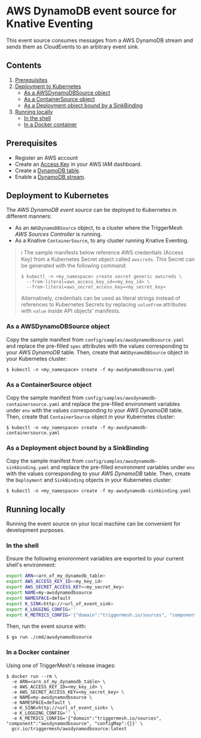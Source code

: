# AWS DynamoDB event source for Knative Eventing

This event source consumes messages from a AWS DynamoDB stream and sends them as CloudEvents to an arbitrary event sink.

## Contents

1. [Prerequisites](#prerequisites)
1. [Deployment to Kubernetes](#deployment-to-kubernetes)
   * [As a AWSDynamoDBSource object](#as-a-awsdynamodbsource-object)
   * [As a ContainerSource object](#as-a-containersource-object)
   * [As a Deployment object bound by a SinkBinding](#as-a-deployment-object-bound-by-a-sinkbinding)
1. [Running locally](#running-locally)
   * [In the shell](#in-the-shell)
   * [In a Docker container](#in-a-docker-container)

## Prerequisites

* Register an AWS account
* Create an [Access Key][doc-accesskey] in your AWS IAM dashboard.
* Create a [DynamoDB table][doc-dynamodb-table].
* Enable a [DynamoDB stream][doc-dynamodb-stream].

## Deployment to Kubernetes

The _AWS DynamoDB event source_ can be deployed to Kubernetes in different manners:

* As an `AWSDynamoDBSource` object, to a cluster where the TriggerMesh _AWS Sources Controller_ is running.
* As a Knative `ContainerSource`, to any cluster running Knative Eventing.

> :information_source: The sample manifests below reference AWS credentials (Access Key) from a Kubernetes Secret object
> called `awscreds`. This Secret can be generated with the following command:
>
> ```console
> $ kubectl -n <my_namespace> create secret generic awscreds \
>   --from-literal=aws_access_key_id=<my_key_id> \
>   --from-literal=aws_secret_access_key=<my_secret_key>
> ```
>
> Alternatively, credentials can be used as literal strings instead of references to Kubernetes Secrets by replacing
> `valueFrom` attributes with `value` inside API objects' manifests.

### As a AWSDynamoDBSource object

Copy the sample manifest from `config/samples/awsdynamodbsource.yaml` and replace the pre-filled `spec` attributes with
the values corresponding to your _AWS DynamoDB_ table. Then, create that `AWSDynamoDBSource` object in your Kubernetes
cluster:

```console
$ kubectl -n <my_namespace> create -f my-awsdynamodbsource.yaml
```

### As a ContainerSource object

Copy the sample manifest from `config/samples/awsdynamodb-containersource.yaml` and replace the pre-filled environment
variables under `env` with the values corresponding to your _AWS DynamoDB_ table. Then, create that `ContainerSource`
object in your Kubernetes cluster:

```console
$ kubectl -n <my_namespace> create -f my-awsdynamodb-containersource.yaml
```

### As a Deployment object bound by a SinkBinding

Copy the sample manifest from `config/samples/awsdynamodb-sinkbinding.yaml` and replace the pre-filled environment
variables under `env` with the values corresponding to your _AWS DynamoDB_ table. Then, create the `Deployment` and
`SinkBinding` objects in your Kubernetes cluster:

```console
$ kubectl -n <my_namespace> create -f my-awsdynamodb-sinkbinding.yaml
```

## Running locally

Running the event source on your local machine can be convenient for development purposes.

### In the shell

Ensure the following environment variables are exported to your current shell's environment:

```sh
export ARN=<arn_of_my_dynamodb_table>
export AWS_ACCESS_KEY_ID=<my_key_id>
export AWS_SECRET_ACCESS_KEY=<my_secret_key>
export NAME=my-awsdynamodbsource
export NAMESPACE=default
export K_SINK=http://<url_of_event_sink>
export K_LOGGING_CONFIG=''
export K_METRICS_CONFIG='{"domain":"triggermesh.io/sources", "component":"awsdynamodbsource", "configMap":{}}'
```

Then, run the event source with:

```console
$ go run ./cmd/awsdynamodbsource
```

### In a Docker container

Using one of TriggerMesh's release images:

```console
$ docker run --rm \
  -e ARN=<arn_of_my_dynamodb_table> \
  -e AWS_ACCESS_KEY_ID=<my_key_id> \
  -e AWS_SECRET_ACCESS_KEY=<my_secret_key> \
  -e NAME=my-awsdynamodbsource \
  -e NAMESPACE=default \
  -e K_SINK=http://<url_of_event_sink> \
  -e K_LOGGING_CONFIG='' \
  -e K_METRICS_CONFIG='{"domain":"triggermesh.io/sources", "component":"awsdynamodbsource", "configMap":{}}' \
  gcr.io/triggermesh/awsdynamodbsource:latest
```

[doc-accesskey]: https://docs.aws.amazon.com/general/latest/gr/aws-sec-cred-types.html#access-keys-and-secret-access-keys
[doc-dynamodb-table]: https://docs.aws.amazon.com/amazondynamodb/latest/developerguide/getting-started-step-1.html
[doc-dynamodb-stream]: https://docs.aws.amazon.com/amazondynamodb/latest/developerguide/Streams.html#Streams.Enabling
